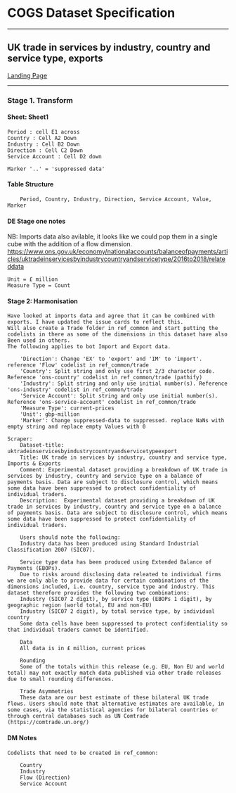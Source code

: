 # COGS Dataset Specification
----------

## UK trade in services by industry, country and service type, exports

[Landing Page](https://www.ons.gov.uk/economy/nationalaccounts/balanceofpayments/datasets/uktradeinservicesbyindustrycountryandservicetypeexports)

----------

### Stage 1. Transform

#### Sheet: Sheet1 
    Period : cell E1 across
    Country : Cell A2 Down 
    Industry : Cell B2 Down
    Direction : Cell C2 Down
    Service Account : Cell D2 down
    
    Marker '..' = 'suppressed data'
   

#### Table Structure

		Period, Country, Industry, Direction, Service Account, Value, Marker

#### DE Stage one notes 
    
   NB: Imports data also avilable, it looks like we could pop them in a single cube with the addition of a flow dimension. https://www.ons.gov.uk/economy/nationalaccounts/balanceofpayments/articles/uktradeinservicesbyindustrycountryandservicetype/2016to2018/relateddata
    
    Unit = £ million
    Measure Type = Count 


#### Stage 2: Harmonisation

	Have looked at imports data and agree that it can be combined with exports. I have updated the issue cards to reflect this.
	Will also create a Trade folder in ref_common and start putting the codelists in there as some of the dimensions in this dataset have also Been used in others.
	The following applies to bot Import and Export data.

		'Direction': Change 'EX' to 'export' and 'IM' to 'import'. reference 'Flow' codelist in ref_common/trade
		'Country': Split string and only use first 2/3 character code. Reference 'ons-country' codelist in ref_common/trade (pathify)
		'Industry': Split string and only use initial number(s). Reference 'ons-industry' codelist in ref_common/trade              
		'Service Account': Split string and only use initial number(s). Reference 'ons-service-account' codelist in ref_common/trade             
		'Measure Type': current-prices
		'Unit': gbp-million
		'Marker': Change suppressed-data to suppressed. replace NaNs with empty string and replace empty Values with 0

	Scraper:
		Dataset-title: uktradeinservicesbyindustrycountryandservicetypeexport
		Title: UK trade in services by industry, country and service type, Imports & Exports
		Comment: Experimental dataset providing a breakdown of UK trade in services by industry, country and service type on a balance of payments basis. Data are subject to disclosure control, which means some data have been suppressed to protect confidentiality of individual traders.
		Description:  Experimental dataset providing a breakdown of UK trade in services by industry, country and service type on a balance of payments basis. Data are subject to disclosure control, which means some data have been suppressed to protect confidentiality of individual traders.

		Users should note the following:	
		Industry data has been produced using Standard Industrial Classification 2007 (SIC07).
	
		Service type data has been produced using Extended Balance of Payments (EBOPs).	
		Due to risks around disclosing data releated to individual firms we are only able to provide data for certain combinations of the dimensions included, i.e. country, service type and industry. This dataset therefore provides the following two combinations:	
		Industry (SIC07 2 digit), by service type (EBOPs 1 digit), by geographic region (world total, EU and non-EU)
		Industry (SIC07 2 digit), by total service type, by individual country
		Some data cells have been suppressed to protect confidentiality so that individual traders cannot be identified.
	
		Data
		All data is in £ million, current prices	

		Rounding
		Some of the totals within this release (e.g. EU, Non EU and world total) may not exactly match data published via other trade releases due to small rounding differences.
	
		Trade Asymmetries 
		These data are our best estimate of these bilateral UK trade flows. Users should note that alternative estimates are available, in some cases, via the statistical agencies for bilateral countries or through central databases such as UN Comtrade (https://comtrade.un.org/)

#### DM Notes

	Codelists that need to be created in ref_common:

		Country
		Industry
		Flow (Direction)
		Service Account
